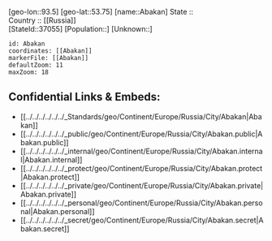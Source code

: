 ﻿---
location: [53.75,93.5] 
mapzoom: [7,12] 
mapmarker: city 
type: City
tags:
- geo/City


SpocWebEntityId: 28640
isDeleted: false
confidential: public

---
[geo-lon::93.5] 
[geo-lat::53.75] 
[name::Abakan] 
State ::  
Country :: [[Russia]]  
[StateId::37055] 
[Population::] 
[Unknown::] 


```leaflet
id: Abakan
coordinates: [[Abakan]] 
markerFile: [[Abakan]] 
defaultZoom: 11 
maxZoom: 18
```


## Confidential Links & Embeds: 
- [[../../../../../../_Standards/geo/Continent/Europe/Russia/City/Abakan|Abakan]] 
- [[../../../../../../_public/geo/Continent/Europe/Russia/City/Abakan.public|Abakan.public]] 
- [[../../../../../../_internal/geo/Continent/Europe/Russia/City/Abakan.internal|Abakan.internal]] 
- [[../../../../../../_protect/geo/Continent/Europe/Russia/City/Abakan.protect|Abakan.protect]] 
- [[../../../../../../_private/geo/Continent/Europe/Russia/City/Abakan.private|Abakan.private]] 
- [[../../../../../../_personal/geo/Continent/Europe/Russia/City/Abakan.personal|Abakan.personal]] 
- [[../../../../../../_secret/geo/Continent/Europe/Russia/City/Abakan.secret|Abakan.secret]] 
